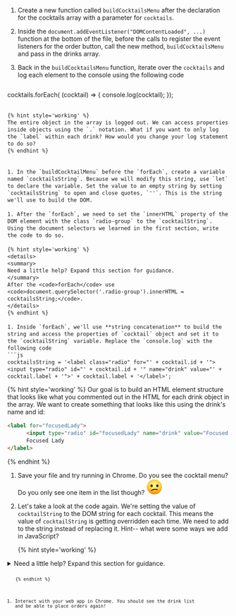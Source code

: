 1. Create a new function called `buildCocktailsMenu` after the declaration for the cocktails array with a parameter for `cocktails`. 

1. Inside the `document.addEventListener("DOMContentLoaded", ...)` function at the bottom of the file, before the calls to register the event listeners for the order button, call the new method, `buildCocktailsMenu` and pass in the drinks array.

1. Back in the `buildCocktailsMenu` function, iterate over the `cocktails` and log each element to the console using the following code
   ```javascript
  cocktails.forEach( (cocktail) => { 
     console.log(cocktail);
  });
   ```

   {% hint style='working' %}
The entire object in the array is logged out. We can access properties inside objects using the `.` notation. What if you want to only log the `label` within each drink? How would you change your log statement to do so?
   {% endhint %}


1. In the `buildCocktailMenu` before the `forEach`, create a variable named `cocktailsString`. Because we will modify this string, use `let` to declare the variable. Set the value to an empty string by setting `cocktailsString` to open and close quotes, `''`. This is the string we'll use to build the DOM.

1. After the `forEach`, we need to set the `innerHTML` property of the DOM element with the class `radio-group` to the `cocktailString`. Using the document selectors we learned in the first section, write the code to do so.

   {% hint style='working' %}
<details>
<summary>
Need a little help? Expand this section for guidance. 
</summary> 
After the <code>forEach</code> use <code>document.querySelector('.radio-group').innerHTML = cocktailsString;</code>.
</details>
   {% endhint %}

1. Inside `forEach`, we'll use **string concatenation** to build the string and access the properties of `cocktail` object and set it to the `cocktailString` variable. Replace the `console.log` with the following code
   ```js
cocktailsString = '<label class="radio" for="' + cocktail.id + '"><input type="radio" id="' + cocktail.id + '" name="drink" value="' + cocktail.label + '">' + cocktail.label + '</label>';
   ```
   {% hint style='working' %}
Our goal is to build an HTML element structure that looks like what you commented out in the HTML for each drink object in the array. We want to create something that looks like this using the drink's name and id:
```html
<label for="focusedLady">
      <input type="radio" id="focusedLady" name="drink" value="Focused Lady">
      Focused Lady
</label>
```
   {% endhint %}

1. Save your file and try running in Chrome. Do you see the cocktail menu? Do you only see one item in the list though? ![](../assets/emojis/confused-face.png)

1. Let's take a look at the code again. We're setting the value of `cocktailString` to the DOM string for each cocktail. This means the value of `cocktailString` is getting overridden each time. We need to add to the string instead of replacing it. Hint-- what were some ways we add in JavaScript?

   {% hint style='working' %}
<details>
<summary>
Need a little help? Expand this section for guidance. 
</summary> 
To add to the cocktails string by using <code>cocktailString = cocktailString + '<label class="radio"'...</code> or use shorthand method <code>cocktailString += '<label class="radio"'...</code>.
</details>
   {% endhint %}

1. Interact with your web app in Chrome. You should see the drink list and be able to place orders again!

